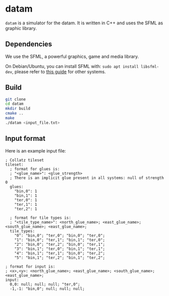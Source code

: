 # datam

`datam` is a simulator for the datam. It is written in C++ and uses the SFML as graphic library.

## Dependencies

We use the SFML, a powerful graphics, game and media library.

On Debian/Ubuntu, you can install SFML with: `sudo apt install libsfml-dev`, please refer to [this guide](https://www.sfml-dev.org/tutorials/2.5/) for other systems.

## Build

```bash
git clone
cd datam
mkdir build
cmake ..
make
./datam <input_file.txt>
```

## Input format

Here is an example input file:

```
; Collatz tileset
tileset:
  ; format for glues is:
  ; "<glue_name>": <glue_strength>
  ; There is an implicit glue present in all systems: null of strength 0
  glues:
    "bin,0": 1
    "bin,1": 1
    "ter,0": 1
    "ter,1": 1
    "ter,2": 1

  ; format for tile types is:
  ; "<tile_type_name>": <north_glue_name>; <east_glue_name>; <south_glue_name>; <east_glue_name>;
  tile_types:
    "0": "bin,0"; "ter,0"; "bin,0"; "ter,0";
    "1": "bin,0"; "ter,1"; "bin,1"; "ter,0";
    "2": "bin,0"; "ter,2"; "bin,0"; "ter,1";
    "3": "bin,1"; "ter,0"; "bin,1"; "ter,1";
    "4": "bin,1"; "ter,1"; "bin,0"; "ter,2";
    "5": "bin,1"; "ter,2"; "bin,1"; "ter,2";

; format for input is:
; <x>,<y>: <north_glue_name>; <east_glue_name>; <south_glue_name>; <east_glue_name>;
input:
  0,0: null; null; null; "ter,0";
  -1,-1: "bin,0"; null; null; null;
```
